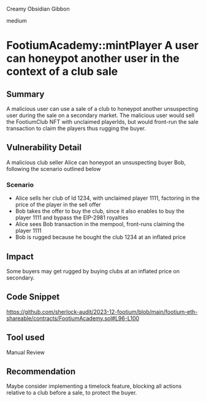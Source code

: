 Creamy Obsidian Gibbon

medium

# FootiumAcademy::mintPlayer A user can honeypot another user in the context of a club sale

## Summary
A malicious user can use a sale of a club to honeypot another unsuspecting user during the sale on a secondary market.
The malicious user would sell the FootiumClub NFT with unclaimed playerIds, but would front-run the sale transaction to claim the players thus rugging the buyer.

## Vulnerability Detail
A malicious club seller Alice can honeypot an unsuspecting buyer Bob, following the scenario outlined below

### Scenario

- Alice sells her club of Id 1234, with unclaimed player 1111, factoring in the price of the player in the sell offer
- Bob takes the offer to buy the club, since it also enables to buy the player 1111 and bypass the EIP-2981 royalties
- Alice sees Bob transaction in the mempool, front-runs claiming the player 1111
- Bob is rugged because he bought the club 1234 at an inflated price

## Impact
Some buyers may get rugged by buying clubs at an inflated price on secondary.

## Code Snippet

https://github.com/sherlock-audit/2023-12-footium/blob/main/footium-eth-shareable/contracts/FootiumAcademy.sol#L96-L100

## Tool used

Manual Review

## Recommendation
Maybe consider implementing a timelock feature, blocking all actions relative to a club before a sale, to protect the buyer.